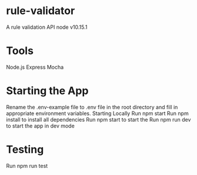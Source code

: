 # rule-validator
A rule validation API
node v10.15.1
# Tools
Node.js
Express
Mocha
# Starting the App
Rename the .env-example file to .env file in the root directory and fill in appropriate environment variables.
Starting Locally
Run npm start 
Run npm install to install all dependencies
Run npm start to start the
Run npm run dev to start the app in dev mode

# Testing
Run npm run test